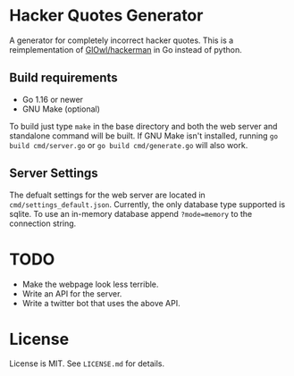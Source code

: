 # Hacker Quotes Generator

A generator for completely incorrect hacker quotes.  This is a reimplementation
of [GlOwl/hackerman](https://github.com/GlOwl/hackerman) in Go instead of
python.

## Build requirements

- Go 1.16 or newer
- GNU Make (optional)

To build just type `make` in the base directory and both the web server and
standalone command will be built.  If GNU Make isn't installed, running
`go build cmd/server.go` or `go build cmd/generate.go` will also work.

## Server Settings

The defualt settings for the web server are located in
`cmd/settings_default.json`.  Currently, the only database type supported is
sqlite.  To use an in-memory database append `?mode=memory` to the connection
string.

# TODO

- Make the webpage look less terrible.
- Write an API for the server.
- Write a twitter bot that uses the above API.

# License

License is MIT.  See `LICENSE.md` for details.
